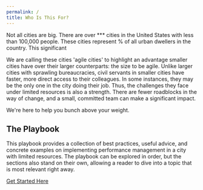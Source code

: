 ```yaml
---
permalink: /
title: Who Is This For?
---
```


Not all cities are big. There are over *** cities in the United States with less
than 100,000 people. These cities represent % of all urban dwellers in the country.
This significant

We are calling these cities 'agile cities' to highlight an advantage smaller cities have
over their larger counterparts: the size to be agile. Unlike larger cities with sprawling
bureaucracies, civil servants in smaller cities have faster, more direct access to their
colleagues. In some instances, they may be the only one in the city doing their job.
Thus, the challenges they face under limited resources is also a strength. There are fewer
roadblocks in the way of change, and a small, committed team can make a significant
impact.

We're here to help you bunch above your weight.

## The Playbook

This playbook provides a collection of best practices, useful advice, and
concrete examples on implementing performance management in a city with limited resources.
The playbook can be explored in order, but the sections also stand on their own,
allowing a reader to dive into a topic that is most relevant right away.

[Get Started Here](1-where-to-start.html)
